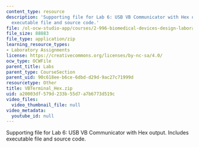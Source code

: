 ```yaml
---
content_type: resource
description: 'Supporting file for Lab 6: USB VB Communicator with Hex output. Includes
  executable file and source code.'
file: /ol-ocw-studio-app/courses/2-996-biomedical-devices-design-laboratory-fall-2007/a20003df579d233b55d7a7b6773d519c_VBTerminal_Hex.zip
file_size: 88883
file_type: application/zip
learning_resource_types:
- Laboratory Assignments
license: https://creativecommons.org/licenses/by-nc-sa/4.0/
ocw_type: OCWFile
parent_title: Labs
parent_type: CourseSection
parent_uid: 90c618ee-b6ce-6dbd-d29d-9ac27c71999d
resourcetype: Other
title: VBTerminal_Hex.zip
uid: a20003df-579d-233b-55d7-a7b6773d519c
video_files:
  video_thumbnail_file: null
video_metadata:
  youtube_id: null
---
```

Supporting file for Lab 6: USB VB Communicator with Hex output. Includes executable file and source code.